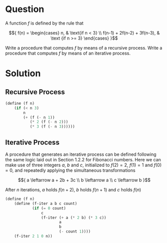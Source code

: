 Question
========
A function $`f`$ is defined by the rule that

$${
    f(n) = 
    \begin{cases}
    n, & \text{if n < 3} \\
    f(n-1) + 2f(n-2) + 3f(n-3), & \text {if n >= 3}
    \end{cases}
}$$ 

Write a procedure that computes $`f`$ by means of a recursive process. Write a
procedure that computes $`f`$ by means of an iterative process.

Solution
========

Recursive Process
-----------------
```scheme
(define (f n)
    (if (< n 3)
        n
        (+ (f (- n 1))
           (* 2 (f (- n 2)))
           (* 3 (f (- n 3))))))
```

Iterative Process
-----------------
A procedure that generates an iterative process can be defined following the
same logic laid out in Section 1.2.2 for Fibonacci numbers. Here we can make
use of three integers $`a`$, $`b`$ and $`c`$, initialized to $`f(2) = 2`$,
$`f(1) = 1`$ and $`f(0) = 0`$, and repeatedly applying the simultaneous
transformations

$${
    a \leftarrow a + 2b + 3c \\
    b \leftarrow a \\
    c \leftarrow b
}$$

After $`n`$ iterations, $`a`$ holds $`f(n+2)`$, $`b`$ holds $`f(n+1)`$ and
$`c`$ holds $`f(n)`$


```scheme
(define (f n)
    (define (f-iter a b c count)
            (if (= 0 count)
                c
                (f-iter (+ a (* 2 b) (* 3 c))
                        a
                        b
                        (- count 1))))
    (f-iter 2 1 0 n))
```



